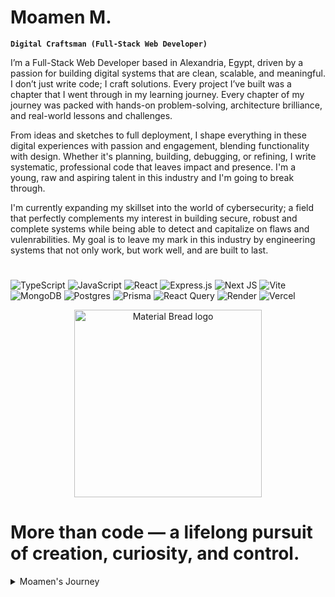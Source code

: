 # Moamen M.

**`Digital Craftsman (Full-Stack Web Developer)`**

I’m a Full-Stack Web Developer based in Alexandria, Egypt, driven by a passion for building digital systems that are clean, scalable, and meaningful. I don’t just write code; I craft solutions. Every project I’ve built was a chapter that I went through in my learning journey. Every chapter of my journey was packed with hands-on problem-solving, architecture brilliance, and real-world lessons and challenges.

From ideas and sketches to full deployment, I shape everything in these digital experiences with passion and engagement, blending functionality with design. Whether it's planning, building, debugging, or refining, I write systematic, professional code that leaves impact and presence. I'm a young, raw and aspiring talent in this industry and I'm going to break through. 

I'm currently expanding my skillset into the world of cybersecurity; a field that perfectly complements my interest in building secure, robust and complete systems while being able to detect and capitalize on flaws and vulenrabilities. My goal is to leave my mark in this industry by engineering systems that not only work, but work well, and are built to last.

#
![TypeScript](https://img.shields.io/badge/typescript-%23007ACC.svg?style=for-the-badge&logo=typescript&logoColor=white) ![JavaScript](https://img.shields.io/badge/javascript-%23323330.svg?style=for-the-badge&logo=javascript&logoColor=%23F7DF1E) ![React](https://img.shields.io/badge/react-%2320232a.svg?style=for-the-badge&logo=react&logoColor=%2361DAFB) ![Express.js](https://img.shields.io/badge/express.js-%23404d59.svg?style=for-the-badge&logo=express&logoColor=%2361DAFB)  ![Next JS](https://img.shields.io/badge/Next-black?style=for-the-badge&logo=next.js&logoColor=white) ![Vite](https://img.shields.io/badge/vite-%23646CFF.svg?style=for-the-badge&logo=vite&logoColor=white)  ![MongoDB](https://img.shields.io/badge/MongoDB-%234ea94b.svg?style=for-the-badge&logo=mongodb&logoColor=white) ![Postgres](https://img.shields.io/badge/postgres-%23316192.svg?style=for-the-badge&logo=postgresql&logoColor=white)  ![Prisma](https://img.shields.io/badge/Prisma-3982CE?style=for-the-badge&logo=Prisma&logoColor=white) ![React Query](https://img.shields.io/badge/-React%20Query-FF4154?style=for-the-badge&logo=react%20query&logoColor=white) ![Render](https://img.shields.io/badge/Render-%46E3B7.svg?style=for-the-badge&logo=render&logoColor=white) ![Vercel](https://img.shields.io/badge/vercel-%23000000.svg?style=for-the-badge&logo=vercel&logoColor=white)

<p align="center">
  <img width="300" src="https://github.com/user-attachments/assets/0e7c3bfa-d166-48fb-96d4-f6edaae1d1c2" alt="Material Bread logo">
</p>

# More than code — a lifelong pursuit of creation, curiosity, and control.
<details>
  <summary>Moamen's Journey</summary>
  
From the streets of Alexandria, Moamen grew up with a passion for Technology.


From the young age of six, Moamen explore computers and always found himself fascinated by complicated, yet magical looking machine.

As Moamen grew up, he started going deeper in the parts and architecture of a computer and putting together his own computers. But with curiosity that he had, Moamen wanted to know more. He wanted to know more about how systems worked, how the internet breathed, and how code could create something out of nothing. That spark never faded.

Growing older to the start of my teenage years, I found myself diving deeper and attending development courses where I was often the youngest in the room. While others were impressed by my curiosity, and skills for my age, I saw it as just the beginning. I knew this wasn't about being ahead; it was about staying obsessed. I had a thing for this field, it was talent. And talent is an alternative word for obsession. It wasn't in my genes, I was simply fascinated.

Now, I build real-world full-stack applications and platforms that aid the community and solve problems. Each project is a baby step towards a bigger goal and wider vision of gaining a grip on technology and crafting his own presence in this alternate universe.

Moamen is focused on Full-Stack Web Development but with his amazing time management skills he is slowly but surely getting into a field that has long fascinated him. From being a white hat hacker that helps organizations and detects flaws to being a full cybersecurity system engineer was a power Moamen had always hoped to attain. that excites me. It's not just about writing code that works; it's about building systems that last, and systems that are safe.

With roots in Mechatronics and Robotics, and branches extending into Web Development and Cybersecurity, I’m not just chasing careers. I’m building my own ecosystem — a world I can both create and control.

If you’re looking to work with someone who treats this industry as more than a job, someone who sees tech as a craft, a cause, and a calling; Then I’d love to connect.
</details>
